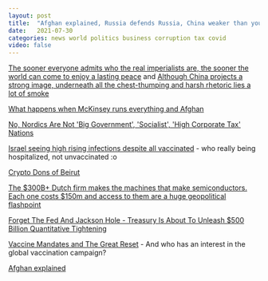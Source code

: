 ```yaml
---
layout: post
title:  "Afghan explained, Russia defends Russia, China weaker than you think, Nordics are not Big Govt high corp tac rate countries, vaccinated most in hospital, 300Bn semi-conductor machines"
date:   2021-07-30
categories: news world politics business corruption tax covid
video: false
---
```


[The sooner everyone admits who the real imperialists are, the sooner the world can come to enjoy a lasting peace](//www.zerohedge.com/news/2021-08-30/russia-strategy-order-exist-not-prevail) and [Although China projects a strong image, underneath all the chest-thumping and harsh rhetoric lies a lot of smoke](//www.zerohedge.com/geopolitical/george-soros-and-china-what-difference-decade-makes)

[What happens when McKinsey runs everything and Afghan](//www.zerohedge.com/geopolitical/war-afghanistan-what-happens-when-mckinsey-types-run-everything)

[No, Nordics Are Not 'Big Government', 'Socialist', 'High Corporate Tax' Nations](//www.zerohedge.com/markets/no-nordics-are-not-big-government-socialist-high-corporate-tax-nations)

[Israel seeing high rising infections despite all vaccinated](//www.zerohedge.com/covid-19/whos-really-being-hospitalized) - who really being hospitalized, not unvaccinated :o

[Crypto Dons of Beirut](//restofworld.org/2021/the-cryptocurrency-dons-of-beirut/)

[The $300B+ Dutch firm makes the machines that make semiconductors. Each one costs $150m and access to them are a huge geopolitical flashpoint](//twitter.com/trungtphan/status/1429464889307762688)

[Forget The Fed And Jackson Hole - Treasury Is About To Unleash $500 Billion Quantitative Tightening](//www.zerohedge.com/markets/forget-fed-and-jackson-hole-treasury-about-unleash-500-billion-quantitative-tightening)

[Vaccine Mandates and The Great Reset](//www.zerohedge.com/geopolitical/vaccine-mandates-great-reset) - And who has an interest in the global vaccination campaign?

[Afghan explained](//www.zerohedge.com/geopolitical/luongo-kabul-planned-chaos-who-does-davos-turn-after-biden)